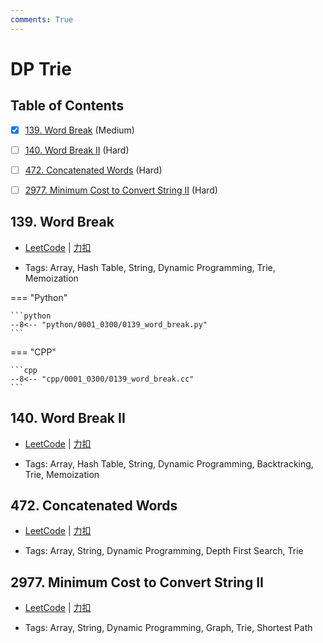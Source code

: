 ```yaml
---
comments: True
---
```


# DP Trie

## Table of Contents

- [x] [139. Word Break](#139-word-break) (Medium)
- [ ] [140. Word Break II](#140-word-break-ii) (Hard)
- [ ] [472. Concatenated Words](#472-concatenated-words) (Hard)
- [ ] [2977. Minimum Cost to Convert String II](#2977-minimum-cost-to-convert-string-ii) (Hard)


## 139. Word Break

-    [LeetCode](https://leetcode.com/problems/word-break/) | [力扣](https://leetcode.cn/problems/word-break/)

-   Tags: Array, Hash Table, String, Dynamic Programming, Trie, Memoization

=== "Python"

    ```python
    --8<-- "python/0001_0300/0139_word_break.py"
    ```

=== "CPP"

    ```cpp
    --8<-- "cpp/0001_0300/0139_word_break.cc"
    ```



## 140. Word Break II

-    [LeetCode](https://leetcode.com/problems/word-break-ii/) | [力扣](https://leetcode.cn/problems/word-break-ii/)

-   Tags: Array, Hash Table, String, Dynamic Programming, Backtracking, Trie, Memoization



## 472. Concatenated Words

-    [LeetCode](https://leetcode.com/problems/concatenated-words/) | [力扣](https://leetcode.cn/problems/concatenated-words/)

-   Tags: Array, String, Dynamic Programming, Depth First Search, Trie



## 2977. Minimum Cost to Convert String II

-    [LeetCode](https://leetcode.com/problems/minimum-cost-to-convert-string-ii/) | [力扣](https://leetcode.cn/problems/minimum-cost-to-convert-string-ii/)

-   Tags: Array, String, Dynamic Programming, Graph, Trie, Shortest Path
